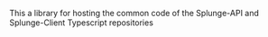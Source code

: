 This a library for hosting the common code of the Splunge-API and Splunge-Client Typescript repositories 